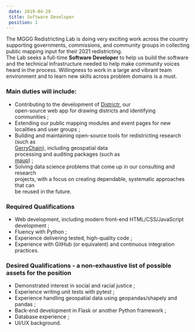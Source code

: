 ```yaml
---		
 date: 2019-04-29		
 title: Software Developer		
 position: 1		
---		
```


The MGGG Redistricting Lab is doing very exciting work across the country supporting governments, 
commissions, and community groups in collecting public mapping input for their 2021 redistricting.  
The Lab seeks a full-time **Software Developer** to help us build the software and the technical 
infrastructure needed to help make community voices heard in the process. Willingness to work in 
a large and vibrant team environment and to learn new skills across problem domains is a must.

### Main duties will include:	
	
- Contributing to the development of [Districtr](https://districtr.org), our		
    open-source web app for drawing districts and identifying communities&nbsp;;
- Extending our public mapping modules and event pages for new localities and user groups&nbsp;;
- Building and maintaining open-source tools for redistricting research (such as		
    [GerryChain](https://github.com/mggg/GerryChain)), including geospatial data		
    processing and auditing packages (such as		
    [maup](https://github.com/mggg/maup))&nbsp;;		
- Solving data science problems that come up in our consulting and research		
    projects, with a focus on creating dependable, systematic approaches that can		
    be reused in the future.		

### Required Qualifications		

- Web development, including modern front-end HTML/CSS/JavaScript		
    development&nbsp;;	
- Fluency with Python&nbsp;;	
- Experience delivering tested, high-quality code&nbsp;;		
- Experience with GitHub (or equivalent) and continuous integration practices.		

### Desired Qualifications - a non-exhaustive list of possible assets for the position		

- Demonstrated interest in social and racial justice ;		
- Experience writing unit tests with pytest ;		
- Experience handling geospatial data using geopandas/shapely and pandas ;		
- Back-end development in Flask or another Python framework ;		
- Database experience ;		
- UI/UX background.